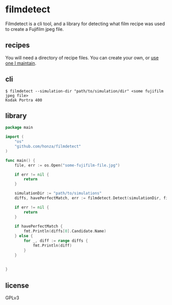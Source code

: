 # filmdetect

Filmdetect is a cli tool, and a library for detecting what film recipe was used
to create a Fujifilm jpeg file.

## recipes

You will need a directory of recipe files.  You can create your own, or [use one I maintain][1].

## cli

```
$ filmdetect --simulation-dir "path/to/simulation/dir" <some fujifilm jpeg file>
Kodak Portra 400
```

## library

```go
package main

import (
    "os"
    "github.com/honza/filmdetect"
)

func main() {
    file, err := os.Open("some-fujifilm-file.jpg")

    if err != nil {
        return
    }

    simulationDir := "path/to/simulations"
    diffs, havePerfectMatch, err := filmdetect.Detect(simulationDir, file)

    if err != nil {
        return
    }
    
    if havePerfectMatch {
        fmt.Println(diffs[0].Candidate.Name)
    } else {
        for _, diff := range diffs {
            fmt.Println(diff)
        }
    }
    
    
}
```

## license

GPLv3

[1]: https://github.com/honza/film-simulations
